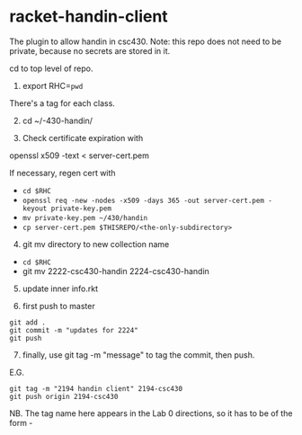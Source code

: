 racket-handin-client
====================

The plugin to allow handin in csc430. Note: this repo does not need to be
private, because no secrets are stored in it.

cd to top level of repo.

1) export RHC=`pwd`

There's a tag for each class.

2) cd ~/<this-qtr>-430-handin/

3) Check certificate expiration with

openssl x509 -text < server-cert.pem 

If necessary, regen cert with

- `cd $RHC`
- `openssl req -new -nodes -x509 -days 365 -out server-cert.pem -keyout private-key.pem`
- `mv private-key.pem ~/430/handin`
- `cp server-cert.pem $THISREPO/<the-only-subdirectory>`


4) git mv directory to new collection name

- `cd $RHC`
- git mv 2222-csc430-handin 2224-csc430-handin

5) update inner info.rkt

6) first push to master

```
git add .
git commit -m "updates for 2224"
git push
```

7) finally, use git tag -m "message" <name-of-tag> to tag the commit, then push.

E.G.

```
git tag -m "2194 handin client" 2194-csc430
git push origin 2194-csc430
```

NB. The tag name here appears in the Lab 0 directions, so it has to be of the form <qtr>-<course>

